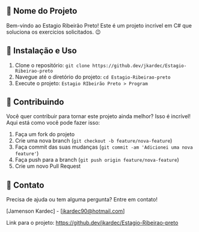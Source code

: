 ## 🚀 Nome do Projeto

Bem-vindo ao Estagio Ribeirão Preto! Este é um projeto incrível em C# que soluciona os exercicios solicitados. 😉

## 🚀 Instalação e Uso

1. Clone o repositório: `git clone https://github.dev/jkardec/Estagio-Ribeirao-preto`
2. Navegue até o diretório do projeto: `cd Estagio-Ribeirao-preto`
3. Execute o projeto: `Estagio RIbeirão Preto > Program`

## 🤝 Contribuindo

Você quer contribuir para tornar este projeto ainda melhor? Isso é incrível! Aqui está como você pode fazer isso:

1. Faça um fork do projeto
2. Crie uma nova branch (`git checkout -b feature/nova-feature`)
3. Faça commit das suas mudanças (`git commit -am 'Adicionei uma nova feature'`)
4. Faça push para a branch (`git push origin feature/nova-feature`)
5. Crie um novo Pull Request

## 📧 Contato

Precisa de ajuda ou tem alguma pergunta? Entre em contato!

[Jamenson Kardec] - [jkardec90@hotmail.com]

Link para o projeto: https://github.dev/jkardec/Estagio-Ribeirao-preto
